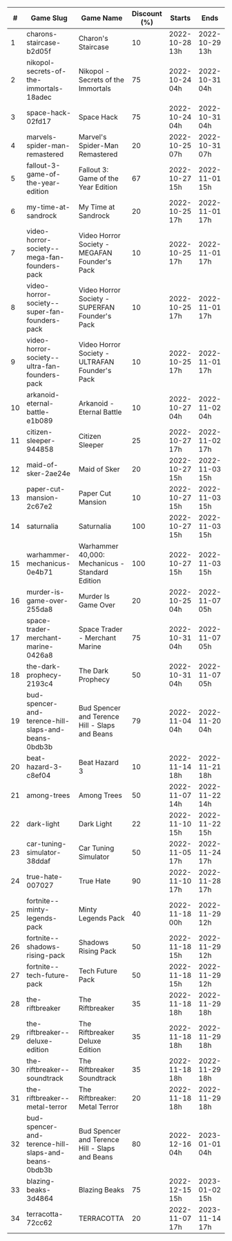 |#|Game Slug|Game Name|Discount (%)|Starts|Ends|
|---|---|---|---|---|---|
|1|charons-staircase-b2d05f|Charon's Staircase|10|2022-10-28 13h|2022-10-29 13h|
|2|nikopol-secrets-of-the-immortals-18adec|Nikopol - Secrets of the Immortals|75|2022-10-24 04h|2022-10-31 04h|
|3|space-hack-02fd17|Space Hack|75|2022-10-24 04h|2022-10-31 04h|
|4|marvels-spider-man-remastered|Marvel's Spider-Man Remastered|20|2022-10-25 07h|2022-10-31 07h|
|5|fallout-3-game-of-the-year-edition|Fallout 3: Game of the Year Edition|67|2022-10-27 15h|2022-11-01 15h|
|6|my-time-at-sandrock|My Time at Sandrock|20|2022-10-25 17h|2022-11-01 17h|
|7|video-horror-society--mega-fan-founders-pack|Video Horror Society - MEGAFAN Founder's Pack|10|2022-10-25 17h|2022-11-01 17h|
|8|video-horror-society--super-fan-founders-pack|Video Horror Society - SUPERFAN Founder's Pack|10|2022-10-25 17h|2022-11-01 17h|
|9|video-horror-society--ultra-fan-founders-pack|Video Horror Society - ULTRAFAN Founder's Pack|10|2022-10-25 17h|2022-11-01 17h|
|10|arkanoid-eternal-battle-e1b089|Arkanoid - Eternal Battle|10|2022-10-27 04h|2022-11-02 04h|
|11|citizen-sleeper-944858|Citizen Sleeper|25|2022-10-27 17h|2022-11-02 17h|
|12|maid-of-sker-2ae24e|Maid of Sker|20|2022-10-27 15h|2022-11-03 15h|
|13|paper-cut-mansion-2c67e2|Paper Cut Mansion|10|2022-10-27 15h|2022-11-03 15h|
|14|saturnalia|Saturnalia|100|2022-10-27 15h|2022-11-03 15h|
|15|warhammer-mechanicus-0e4b71|Warhammer 40,000: Mechanicus - Standard Edition|100|2022-10-27 15h|2022-11-03 15h|
|16|murder-is-game-over-255da8|Murder Is Game Over|20|2022-10-25 04h|2022-11-07 05h|
|17|space-trader-merchant-marine-0426a8|Space Trader - Merchant Marine|75|2022-10-31 04h|2022-11-07 05h|
|18|the-dark-prophecy-2193c4|The Dark Prophecy|50|2022-10-31 04h|2022-11-07 05h|
|19|bud-spencer-and-terence-hill-slaps-and-beans-0bdb3b|Bud Spencer and Terence Hill - Slaps and Beans|79|2022-11-04 04h|2022-11-20 04h|
|20|beat-hazard-3-c8ef04|Beat Hazard 3|10|2022-11-14 18h|2022-11-21 18h|
|21|among-trees|Among Trees|50|2022-11-07 14h|2022-11-22 14h|
|22|dark-light|Dark Light|22|2022-11-10 15h|2022-11-22 15h|
|23|car-tuning-simulator-38ddaf|Car Tuning Simulator|50|2022-11-05 17h|2022-11-24 17h|
|24|true-hate-007027|True Hate|90|2022-11-10 17h|2022-11-28 17h|
|25|fortnite--minty-legends-pack|Minty Legends Pack|40|2022-11-18 00h|2022-11-29 12h|
|26|fortnite--shadows-rising-pack|Shadows Rising Pack|50|2022-11-18 15h|2022-11-29 12h|
|27|fortnite--tech-future-pack|Tech Future Pack|50|2022-11-18 15h|2022-11-29 12h|
|28|the-riftbreaker|The Riftbreaker|35|2022-11-18 18h|2022-11-29 18h|
|29|the-riftbreaker--deluxe-edition|The Riftbreaker Deluxe Edition|35|2022-11-18 18h|2022-11-29 18h|
|30|the-riftbreaker--soundtrack|The Riftbreaker Soundtrack|35|2022-11-18 18h|2022-11-29 18h|
|31|the-riftbreaker--metal-terror|The Riftbreaker: Metal Terror|20|2022-11-18 18h|2022-11-29 18h|
|32|bud-spencer-and-terence-hill-slaps-and-beans-0bdb3b|Bud Spencer and Terence Hill - Slaps and Beans|80|2022-12-16 04h|2023-01-01 04h|
|33|blazing-beaks-3d4864|Blazing Beaks|75|2022-12-15 15h|2023-01-02 15h|
|34|terracotta-72cc62|TERRACOTTA|20|2022-11-07 17h|2023-11-14 17h|
